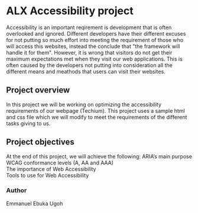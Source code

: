 # ALX Accessibility project
Accessibility is an important reqirement is development that is often overlooked and ignored. Different developers have their different excuses for not putting so much effort into meeting the requirement of those who will access this websites, instead the conclude that "the framework will handle it for them". However, it is wrong that visitors do not get their maximum expectations met when they visit our web applications. This is often caused by the developers not putting into consideration all the different means and meathods that users can visit their websites.

## Project overview
In this project we will be working on optimizing the accessibility requirements of our webpage (Techium). This project uses a sample html and css file which we will modify to meet the requirements of the different tasks giving to us.

## Project objectives
At the end of this project, we will achieve the following:
ARIA’s main purpose  
WCAG conformance levels (A, AA and AAA)  
The importance of Web Accessibility  
Tools to use for Web Accessibility  

### Author
Emmanuel Ebuka Ugoh
